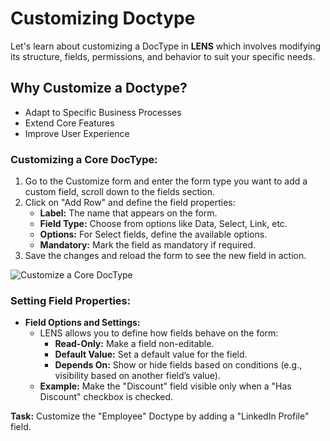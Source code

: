 # **Customizing Doctype**

Let's learn about customizing a DocType in **LENS** which involves modifying its structure, fields, permissions, and behavior to suit your specific needs.

## Why Customize a Doctype?

- Adapt to Specific Business Processes
- Extend Core Features
- Improve User Experience

### Customizing a Core DocType:

1. Go to the Customize form and enter the form type you want to add a custom field, scroll down to the fields section.
2. Click on "Add Row" and define the field properties:
    -   **Label:** The name that appears on the form.
    -   **Field Type:** Choose from options like Data, Select, Link, etc.
    -   **Options:** For Select fields, define the available options.
    -   **Mandatory:** Mark the field as mandatory if required.
3. Save the changes and reload the form to see the new field in action.

![Customize a Core DocType](https://github.com/lmnaslimited/wedha/blob/framework/lms/media/Customize%20Core%20DocType.gif?raw=true)

### Setting Field Properties:

-   **Field Options and Settings:**
    -   LENS allows you to define how fields behave on the form:
        -   **Read-Only:** Make a field non-editable.
        -   **Default Value:** Set a default value for the field.
        -   **Depends On:** Show or hide fields based on conditions (e.g., visibility based on another field’s value).
    -   **Example:** Make the "Discount" field visible only when a "Has Discount" checkbox is checked.

**Task:** Customize the "Employee" Doctype by adding a "LinkedIn Profile" field.
<!--stackedit_data:
eyJoaXN0b3J5IjpbLTM1MTY5NDY4NSwtMjA0NjY2MTI2LDE3Mz
g2MjA3MzksLTEyMDQyOTY5OCwtNjE5ODk2MjgsMTQyOTQ2NjE2
MF19
-->